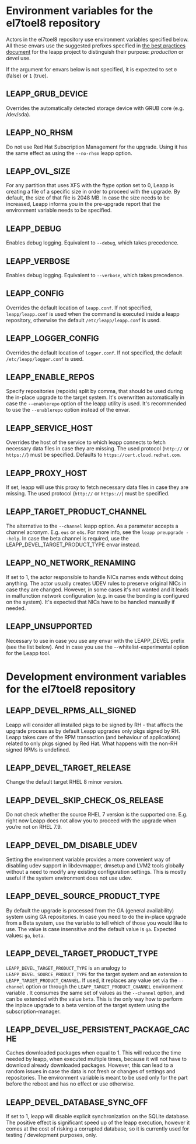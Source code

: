 # Environment variables for the el7toel8 repository

Actors in the el7toel8 repository use environment variables specified below.
All these envars use the suggested prefixes specified in
[the best practices document](../best-practices#use-the-leapp-and-leapp-devel-prefixes-for-new-envars)
for the leapp project to distinguish their purpose: _production_ or _devel_ use.

If the argument for envars below is not specified, it is expected to set `0`
(false) or `1` (true).

## LEAPP_GRUB_DEVICE

Overrides the automatically detected storage device with GRUB core (e.g.
/dev/sda).

## LEAPP_NO_RHSM

Do not use Red Hat Subscription Management for the upgrade. Using it has the
same effect as using the `--no-rhsm` leapp option.

## LEAPP_OVL_SIZE

For any partition that uses XFS with the ftype option set to 0, Leapp is
creating a file of a specific size in order to proceed with the upgrade.
By default, the size of that file is 2048 MB. In case the size needs to be
increased, Leapp informs you in the pre-upgrade report that the environment
variable needs to be specified.

## LEAPP_DEBUG

Enables debug logging. Equivalent to `--debug`, which takes precedence.

## LEAPP_VERBOSE

Enables debug logging. Equivalent to `--verbose`, which takes precedence.

## LEAPP_CONFIG

Overrides the default location of `leapp.conf`. If not specified,
`leapp/leapp.conf` is used when the command is executed inside a leapp
repository, otherwise the default `/etc/leapp/leapp.conf` is used.

## LEAPP_LOGGER_CONFIG

Overrides the default location of `logger.conf`. If not specified, the default
`/etc/leapp/logger.conf` is used.

## LEAPP_ENABLE_REPOS

Specify repositories (repoids) split by comma, that should be used during the
in-place upgrade to the target system. It's overwritten automatically in case
the `--enablerepo` option of the leapp utility is used. It's recommended to use
the `--enablerepo` option instead of the envar.

## LEAPP_SERVICE_HOST

Overrides the host of the service to which leapp connects to fetch necessary
data files in case they are missing. The used protocol (`http://` or
`https://`) must be specified. Defaults to `https://cert.cloud.redhat.com`.

## LEAPP_PROXY_HOST

If set, leapp will use this proxy to fetch necessary data files in case they
are missing. The used protocol (`http://` or `https://`) must be specified.

## LEAPP_TARGET_PRODUCT_CHANNEL

The alternative to the `--channel` leapp option. As a parameter accepts
a channel acronym. E.g. `eus` or `e4s`. For more info, see the
`leapp preupgrade --help`.
In case the beta channel is required, use the LEAPP_DEVEL_TARGET_PRODUCT_TYPE
envar instead.

## LEAPP_NO_NETWORK_RENAMING

If set to 1, the actor responsible to handle NICs names ends without doing
anything. The actor usually creates UDEV rules to preserve original NICs in
case they are changed. However, in some cases it's not wanted and it leads
in malfunction network configuration (e.g. in case the bonding is configured
on the system). It's expected that NICs have to be handled manually if needed.

## LEAPP_UNSUPPORTED

Necessary to use in case you use any envar with the LEAPP_DEVEL prefix
(see the list below). And in case you use the --whitelist-experimental option
for the Leapp tool.

# Development environment variables for the el7toel8 repository

## LEAPP_DEVEL_RPMS_ALL_SIGNED

Leapp will consider all installed pkgs to be signed by RH - that affects
the upgrade process as by default Leapp upgrades only pkgs signed by RH.
Leapp takes care of the RPM transaction (and behaviour of applications)
related to only pkgs signed by Red Hat. What happens with the non-RH signed
RPMs is undefined.

## LEAPP_DEVEL_TARGET_RELEASE

Change the default target RHEL 8 minor version.

## LEAPP_DEVEL_SKIP_CHECK_OS_RELEASE

Do not check whether the source RHEL 7 version is the supported one.
E.g. right now Leapp does not allow you to proceed with the upgrade
when you’re not on RHEL 7.9.

## LEAPP_DEVEL_DM_DISABLE_UDEV

Setting the environment variable provides a more convenient
way of disabling udev support in libdevmapper, dmsetup and LVM2 tools globally
without a need to modify any existing configuration settings.
This is mostly useful if the system environment does not use udev.

## LEAPP_DEVEL_SOURCE_PRODUCT_TYPE

By default the upgrade is processed from the GA (general availability) system
using GA repositories. In case you need to do the in-place upgrade from
a Beta system, use the variable to tell which of those you would like
to use. The value is case insensitive and the default value is `ga`.
Expected values: `ga`, `beta`.

## LEAPP_DEVEL_TARGET_PRODUCT_TYPE

`LEAPP_DEVEL_TARGET_PRODUCT_TYPE` is an analogy to
`LEAPP_DEVEL_SOURCE_PRODUCT_TYPE` for the target system and an extension to
`LEAPP_TARGET_PRODUCT_CHANNEL`. If used, it replaces any value set via the
`--channel` option or through the `LEAPP_TARGET_PRODUCT_CHANNEL` environment
variable . It consumes the same set of values as the `--channel` option, and
can be extended with the value `beta`. This is the only way how to perform the
inplace upgrade to a beta version of the target system using the
subscription-manager.

## LEAPP_DEVEL_USE_PERSISTENT_PACKAGE_CACHE

Caches downloaded packages when equal to 1. This will reduce the time needed
by leapp, when executed multiple times, because it will not have to download
already downloaded packages. However, this can lead to a random issues in case
the data is not fresh or changes of settings and repositories. The environment
variable is meant to be used only for the part before the reboot and has no
effect or use otherwise.

## LEAPP_DEVEL_DATABASE_SYNC_OFF

If set to 1, leapp will disable explicit synchronization on the SQLite
database. The positive effect is significant speed up of the leapp execution,
however it comes at the cost of risking a corrupted database, so it is
currently used for testing / development purposes, only.
